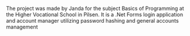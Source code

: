 The project was made by Janda for the subject Basics of Programming at the Higher Vocational School in Pilsen. It is a .Net Forms login application and account manager utilizing password hashing and general accounts management
